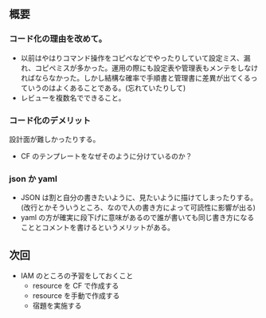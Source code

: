 ## 概要

### コード化の理由を改めて。

- 以前はやはりコマンド操作をコピペなどでやったりしていて設定ミス、漏れ、コピペミスが多かった。運用の際にも設定表や管理表もメンテをしなければならなかった。しかし結構な確率で手順書と管理書に差異が出てくるっていうのはよくあることである。(忘れていたりして)
- レビューを複数名でできること。

### コード化のデメリット

設計面が難しかったりする。

- CF のテンプレートをなぜそのように分けているのか？

### json か yaml

- JSON は割と自分の書きたいように、見たいように描けてしまったりする。(改行とかそういうところ、なので人の書き方によって可読性に影響が出る)
- yaml の方が確実に段下げに意味があるので誰が書いても同じ書き方になることとコメントを書けるというメリットがある。

## 次回

- IAM のところの予習をしておくこと
  - resource を CF で作成する
  - resource を手動で作成する
  - 宿題を実施する
